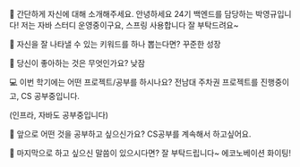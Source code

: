 👋 간단하게 자신에 대해 소개해주세요.
안녕하세요 24기 백엔드를 담당하는 박영규입니다!
저는 자바 스터디 운영중이구요, 스프링 사용합니다
잘 부탁드려요~

🔎 자신을 잘 나타낼 수 있는 키워드를 하나 뽑는다면?
꾸준한 성장

💌 당신이 좋아하는 것은 무엇인가요?
낮잠

💻 이번 학기에는 어떤 프로젝트/공부를 하시나요?
전남대 주차권 프로젝트를 진행중이고, CS 공부중입니다.

(인프라, 자바도 공부중입니다)

👣 앞으로 어떤 것을 공부하고 싶으신가요?
CS공부를 계속해서 하고싶어요.

💙 마지막으로 하고 싶으신 말씀이 있으시다면?
잘 부탁드립니다~ 에코노베이션 화이팅!
